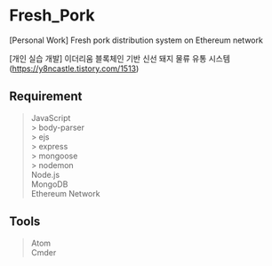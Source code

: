 # Fresh_Pork
[Personal Work] Fresh pork distribution system on Ethereum network

[개인 실습 개발] 이더리움 블록체인 기반 신선 돼지 물류 유통 시스템 (https://y8ncastle.tistory.com/1513)
      
## Requirement   

> JavaScript   
		> body-parser   
		> ejs   
		> express   
		> mongoose   
		> nodemon   
> Node.js   
> MongoDB   
> Ethereum Network   
      
## Tools   

> Atom   
> Cmder